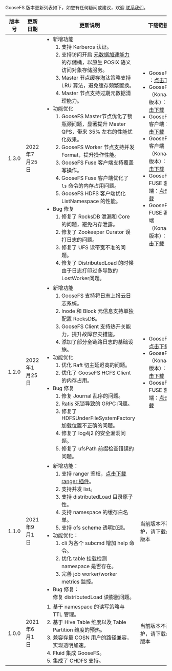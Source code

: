 GooseFS 版本更新列表如下，如您有任何疑问或建议，欢迎 [联系我们](https://cloud.tencent.com/document/product/436/37708)。

|版本号|更新日期|更新说明|下载链接|
|------|-----|------|------|
|  1.3.0  |  2022年7月25日   |  <ul  style="margin: 0;"> <li>新增功能<ol  style="margin: 0;"><li>支持 Kerberos 认证。</li><li>支持访问开启 [元数据加速能力](https://cloud.tencent.com/document/product/436/56971) 的存储桶，以原生 POSIX 语义访问对象存储服务。</li><li>Master 节点缓存淘汰策略支持 LRU 算法，避免缓存频繁置换。</li><li>Master 节点支持过期元数据清理能力。</li></ol></li><li>功能优化<ol  style="margin: 0;"><li>GooseFS Master节点优化了锁瓶颈问题，显著提升 Master QPS，带来 35% 左右的性能优化效果。</li><li>GooseFS Worker 节点支持并发 Format，提升操作性能。</li><li>GooseFS Fuse 客户端支持覆盖写操作。</li><li>GooseFS Fuse 客户端优化了 `ls` 命令的内存占用问题。</li><li>GooseFS HDFS 客户端优化 ListNamespace 的性能。</li></ol></li><li>Bug 修复<ol  style="margin: 0;"><li>修复了 RocksDB 泄漏和 Core 的问题，避免内存泄露。</li><li>修复了 Zookeeper Curator 误打日志的问题。</li><li>修复了 UFS 读带宽不准的问题。</li><li>修复了 DistributedLoad 的时候由于日志打印过多导致的 LostWorker问题。</li></ol></li></ul>  |   <ul  style="margin: 0;"><li>GooseFS ：[点击下载](https://downloads.tencentgoosefs.cn/goosefs/1.3.0/release/goosefs-1.3.0-bin.tar.gz) </li><li> GooseFS（KonaJDK 版本）：[点击下载](https://downloads.tencentgoosefs.cn/goosefs/1.3.0/release/goosefs-1.3.0-bin-konajdk11.tar.gz) </li><li>GooseFS 客户端：[点击下载](https://downloads.tencentgoosefs.cn/goosefs/1.3.0/release/goosefs-client-1.3.0-bin.tar.gz)</li><li>GooseFS 客户端（KonaJDK 版本）：[点击下载](https://downloads.tencentgoosefs.cn/goosefs/1.3.0/release/goosefs-client-1.3.0-bin-konajdk11.tar.gz)</li><li>GooseFS FUSE 客户端：[点击下载](https://downloads.tencentgoosefs.cn/goosefs/1.3.0/release/goosefs-fuse-1.3.0-bin.tar.gz)</li><li>GooseFS FUSE 客户端（KonaJDK 版本）：[点击下载](https://downloads.tencentgoosefs.cn/goosefs/1.3.0/release/goosefs-fuse-1.3.0-bin-konajdk11.tar.gz)</li></ul>   |
| 1.2.0 | 2022年1月25日 | <ul  style="margin: 0;"><li>新增功能<ol  style="margin: 0;"><li>GooseFS 支持将日志上报云日志系统。</li><li> Inode 和 Block 元信息支持单独配置 RocksDB。</li><li>GooseFS Client 支持热开关能力，提升故障容灾措施。</li><li> 添加了部分全链路日志的基础设施。</li></ol></li><li>功能优化<ol  style="margin: 0;"><li>优化 Raft 切主延迟高的问题。</li><li>优化了 GooseFS HCFS Client 的内存占用。</li></ol></li><li>Bug 修复<ol  style="margin: 0;"><li>修复 Journal 乱序的问题。</li><li>Ratis 死锁导致的 GRPC 问题。</li><li>修复了 HDFSUnderFileSystemFactory 加载位置不正确的问题。</li><li>修复了 log4j2 的安全漏洞问题。</li><li>修复了 ufsPath 前缀检查错误的问题。</li></ol></li></ul> | <ul  style="margin: 0;"><li>GooseFS：[点击下载](https://cos-data-lake-release-1253960454.cos.ap-guangzhou.myqcloud.com/goosefs/1.2.0/release/goosefs-1.2.0-bin.tar.gz) </li><li>GooseFS（KonaJDK 版本）：[点击下载](https://cos-data-lake-release-1253960454.cos.ap-guangzhou.myqcloud.com/goosefs/1.2.0/release/goosefs-1.2.0-bin-with-konajdk11.tar.gz) <li>GooseFS FUSE 客户端：[点击下载](https://cos-data-lake-release-1253960454.cos.ap-guangzhou.myqcloud.com/goosefs/1.2.0/release/goosefs-fuse-1.2.0-bin.tar.gz)</li></ul> |
|  1.1.0   |  2021年9月1日  |  <ul  style="margin: 0;"><li>新增功能：<ol  style="margin: 0;"><li>支持 ranger 鉴权，[点击下载 ranger 插件](https://cos-data-lake-release-1253960454.cos.ap-guangzhou.myqcloud.com/goosefs/extensions/ranger-plugin/1.0.0/release/ranger-goosefs-plugin-1.0.0.jar)。</li><li>支持并发 list。</li><li>支持 distributedLoad 目录原子性。</li><li>支持 namespace 的缓存白名单。</li><li>支持 ofs scheme 透明加速。</li></ol></li><li>功能优化：<ol  style="margin: 0;"><li>cli 为各个 subcmd 增加 help 命令。</li><li>优化 table 挂载检测 namespace 是否存在。</li><li>完善 job worker/worker metrics 监控。</li></ol></li><li>Bug 修复：<br>修复 distributedLoad 读膨胀问题。 </li></ul>   |  当前版本不再维护，请下载最新版本   |
|1.0.0 |  2021年6月1日  |   <ol  style="margin: 0;"><li>基于 namespace 的读写策略与 TTL 管理。</li><li>基于 Hive Table 维度以及 Table Partition 维度的预热。</li><li>兼容存量 COSN 用户的路径兼容，实现透明加速。</li><li>Fluid 集成 GooseFS。</li><li>集成了 CHDFS 支持。 </li></ol>   | 当前版本不再维护，请下载最新版本 |
